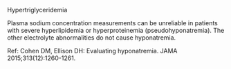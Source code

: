 Hypertriglyceridemia

Plasma sodium concentration measurements can be unreliable in patients with severe hyperlipidemia or hyperproteinemia (pseudohyponatremia). The other electrolyte abnormalities do not cause hyponatremia.

Ref: Cohen DM, Ellison DH: Evaluating hyponatremia. JAMA 2015;313(12):1260-1261.